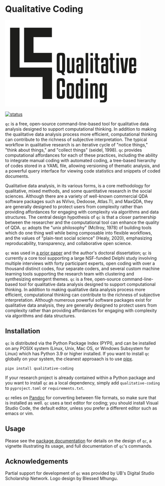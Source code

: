 # Qualitative Coding

![QC logo](qc_lockup.v0.png)

[![status](https://joss.theoj.org/papers/7d0c7ed7cbe8f614d986fc699ae42729/status.svg)](https://joss.theoj.org/papers/7d0c7ed7cbe8f614d986fc699ae42729)

`qc` is a free, open-source command-line-based tool for qualitative data 
analysis designed to support computational thinking. In addition to making the 
qualitative data analysis process more efficient, computational thinking can 
contribute to the richness of subjective interpretation. The typical workflow
in qualitative research is an iterative cycle of "notice things," "think about 
things," and "collect things" (seidel, 1998). `qc` provides
computational affordances for each of these practices, including the ability to 
integrate manual coding with automated coding, a tree-based hierarchy of codes
stored in a YAML file, allowing versioning of thematic analysis, and a powerful
query interface for viewing code statistics and snippets of coded documents. 

Qualitative data analysis, in its various forms, is a core methodology for 
qualitative, mixed methods, and some quantitative research in the social 
sciences. Although there are a variety of well-known commercial QDA software 
packages such as NVivo, Dedoose, Atlas.TI, and MaxQDA, they are generally 
designed to protect users from complexity rather than providing 
affordances for engaging with complexity via algorithms and data structures. 
The central design hypothesis of `qc` is that a closer partnership between
the researcher and the computational tool can enhance the quality of QDA.
`qc` adopts the "unix philosophy" (McIlroy, 1978) of building tools which do 
one thing well while being composable into flexible workflows, and the 
values of "plain-text social science" (Healy, 2020), emphasizing 
reproducability, transparency, and collaborative open science. 

`qc` was used in [a prior paper](https://chrisproctor.net/research/proctor_2019_defining/)
and the author's doctoral dissertation; `qc` is currently a core tool supporting a large 
NSF-funded Delphi study involving multiple interviews 
with forty participant experts, open coding with over a thousand distinct 
codes, four separate coders, and several custom machine learning tools 
supporting the research team with clustering and synthesizing emergent themes.
`qc` is a free, open-source command-line-based tool for qualitative data analysis
designed to support computational thinking. In addition to making qualitative data 
analysis process more efficient, computational thinking can contribute to the richness 
of subjective interpretation. Although numerous powerful software packages exist 
for qualitative data analysis, they are generally designed to protect users from complexity 
rather than providing affordances for engaging with complexity via algorithms and 
data structures. 

## Installation

`qc` is distributed via the Python Package Index (PYPI), and can be
installed on any POSIX system (Linux, Unix, Mac OS, or Windows Subsystem
for Linux) which has Python 3.9 or higher installed. If you want to install
`qc` globally on your system, the cleanest approaach is to use 
[pipx](https://pipx.pypa.io/stable/). 

    pipx install qualitative-coding

If your research project
is already contained within a Python package and you want to install `qc` 
as a local dependency, simply add `qualitative-coding` to `pyproject.toml`
or `requirements.txt`.

`qc` relies on [Pandoc](https://pandoc.org/) for converting between file formats, 
so make sure that is installed as well. `qc` uses a text editor for coding; 
you should install Visual Studio Code, the default editor, unless you prefer
a different editor such as emacs or vim.

## Usage

Please see the [package documentation](https://qualitative-coding.readthedocs.io) 
for details on the design of `qc`, a vignette illustrating its usage, and full 
documentation of `qc`'s commands. 

## Acknowledgements

Partial support for development of `qc` was provided by UB's Digital Studio Scholarship
Network. Logo design by Blessed Mhungu. 
